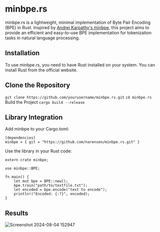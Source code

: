 # minbpe.rs
minbpe.rs is a lightweight, minimal implementation of Byte Pair Encoding (BPE) in Rust. Inspired by [Andrej Karpathy's minbpe](https://github.com/karpathy/minbpe), this project aims to provide an efficient and easy-to-use BPE implementation for tokenization tasks in natural language processing.

## Installation
To use minbpe.rs, you need to have Rust installed on your system. You can install Rust from the official website.

## Clone the Repository

`git clone https://github.com/yourusername/minbpe.rs.git`
`cd minbpe.rs`
 Build the Project
`cargo build --release`

## Library Integration
Add minbpe to your Cargo.toml:

```
[dependencies]
minbpe = { git = "https://github.com/narensen/minbpe.rs.git" }
```

Use the library in your Rust code:
```
extern crate minbpe;

use minbpe::BPE;

fn main() {
    let mut bpe = BPE::new();
    bpe.train("path/to/textfile.txt");
    let encoded = bpe.encode("text to encode");
    println!("Encoded: {:?}", encoded);
}
```
## Results
![Screenshot 2024-08-04 152947](https://github.com/user-attachments/assets/491239a4-3762-4074-972d-54de6b8bfffc)



